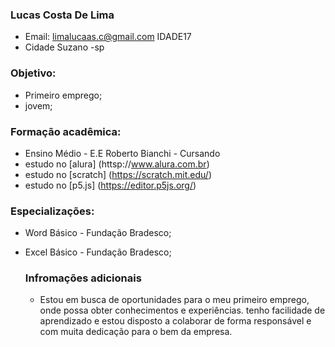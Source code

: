 ### Lucas Costa De Lima
- Email: limalucaas.c@gmail.com                                                       IDADE17
- Cidade Suzano -sp

 ### Objetivo:
- Primeiro emprego;
- jovem;

 ### Formação acadêmica:
 - Ensino Médio - E.E Roberto Bianchi - Cursando
 - estudo no [alura] (httsp://www.alura.com.br)
 - estudo no [scratch] (https://scratch.mit.edu/)
 - estudo no [p5.js] (https://editor.p5js.org/)
  ### Especializações:
  - Word Básico - Fundação Bradesco;
  - Excel Básico - Fundação Bradesco;

    ### Infromações adicionais
    - Estou em busca de oportunidades para o meu primeiro emprego, onde possa obter conhecimentos e experiências. tenho facilidade de aprendizado e estou disposto a colaborar de forma responsável e com muita dedicação para o bem da empresa.
      

